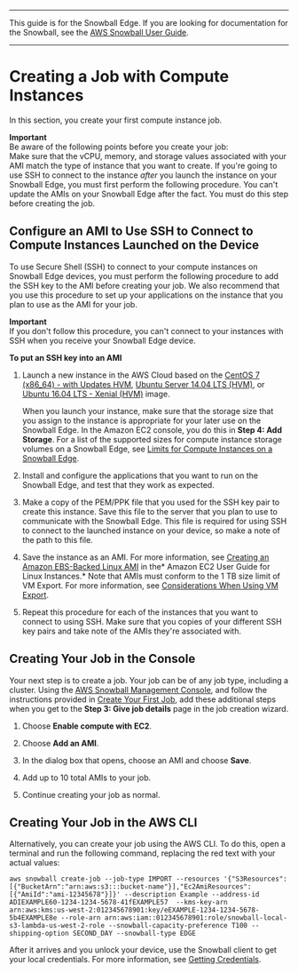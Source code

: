 --------

This guide is for the Snowball Edge\. If you are looking for documentation for the Snowball, see the [AWS Snowball User Guide](https://docs.aws.amazon.com/snowball/latest/ug/whatissnowball.html)\.

--------

# Creating a Job with Compute Instances<a name="create-ec2-edge-job"></a>

In this section, you create your first compute instance job\.

**Important**  
Be aware of the following points before you create your job:  
Make sure that the vCPU, memory, and storage values associated with your AMI match the type of instance that you want to create\.
If you're going to use SSH to connect to the instance *after* you launch the instance on your Snowball Edge, you must first perform the following procedure\. You can't update the AMIs on your Snowball Edge after the fact\. You must do this step before creating the job\.

## Configure an AMI to Use SSH to Connect to Compute Instances Launched on the Device<a name="important-create-ec2-edge-job"></a>

To use Secure Shell \(SSH\) to connect to your compute instances on Snowball Edge devices, you must perform the following procedure to add the SSH key to the AMI before creating your job\. We also recommend that you use this procedure to set up your applications on the instance that you plan to use as the AMI for your job\.

**Important**  
If you don't follow this procedure, you can't connect to your instances with SSH when you receive your Snowball Edge device\.

**To put an SSH key into an AMI**

1. Launch a new instance in the AWS Cloud based on the [CentOS 7 \(x86\_64\) \- with Updates HVM](https://aws.amazon.com/marketplace/pp/B00O7WM7QW), [Ubuntu Server 14\.04 LTS \(HVM\)](https://aws.amazon.com/marketplace/pp/B00JV9TBA6), or [Ubuntu 16\.04 LTS \- Xenial \(HVM\)](https://aws.amazon.com/marketplace/pp/B01JBL2M0O) image\.

   When you launch your instance, make sure that the storage size that you assign to the instance is appropriate for your later use on the Snowball Edge\. In the Amazon EC2 console, you do this in **Step 4: Add Storage**\. For a list of the supported sizes for compute instance storage volumes on a Snowball Edge, see [Limits for Compute Instances on a Snowball Edge](ec2-edge-limits.md)\.

1. Install and configure the applications that you want to run on the Snowball Edge, and test that they work as expected\.

1. Make a copy of the PEM/PPK file that you used for the SSH key pair to create this instance\. Save this file to the server that you plan to use to communicate with the Snowball Edge\. This file is required for using SSH to connect to the launched instance on your device, so make a note of the path to this file\.

1. Save the instance as an AMI\. For more information, see [Creating an Amazon EBS\-Backed Linux AMI](https://docs.aws.amazon.com/AWSEC2/latest/UserGuide/creating-an-ami-ebs.html) in the* Amazon EC2 User Guide for Linux Instances\.* Note that AMIs must conform to the 1 TB size limit of VM Export. For more information, see [Considerations When Using VM Export](https://docs.aws.amazon.com/vm-import/latest/userguide/vmexport.html).

1. Repeat this procedure for each of the instances that you want to connect to using SSH\. Make sure that you copies of your different SSH key pairs and take note of the AMIs they're associated with\.

## Creating Your Job in the Console<a name="create-ec2-edge-console"></a>

Your next step is to create a job\. Your job can be of any job type, including a cluster\. Using the [AWS Snowball Management Console](https://console.aws.amazon.com/importexport/home?region=us-west-2), and follow the instructions provided in [Create Your First Job](create-job.md), add these additional steps when you get to the **Step 3: Give job details** page in the job creation wizard\.

1. Choose **Enable compute with EC2**\.

1. Choose **Add an AMI**\.

1. In the dialog box that opens, choose an AMI and choose **Save**\.

1. Add up to 10 total AMIs to your job\.

1. Continue creating your job as normal\.

## Creating Your Job in the AWS CLI<a name="create-ec2-edge-cli"></a>

Alternatively, you can create your job using the AWS CLI\. To do this, open a terminal and run the following command, replacing the red text with your actual values:

```
aws snowball create-job --job-type IMPORT --resources '{"S3Resources":[{"BucketArn":"arn:aws:s3:::bucket-name"}],"Ec2AmiResources":[{"AmiId":"ami-12345678"}]}' --description Example --address-id ADIEXAMPLE60-1234-1234-5678-41fEXAMPLE57  --kms-key-arn arn:aws:kms:us-west-2:012345678901:key/eEXAMPLE-1234-1234-5678-5b4EXAMPLE8e --role-arn arn:aws:iam::012345678901:role/snowball-local-s3-lambda-us-west-2-role --snowball-capacity-preference T100 --shipping-option SECOND_DAY --snowball-type EDGE
```

After it arrives and you unlock your device, use the Snowball client to get your local credentials\. For more information, see [Getting Credentials](using-client-commands.md#client-credentials)\.